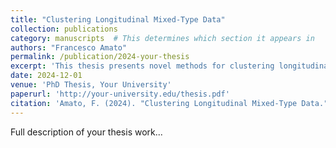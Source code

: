 ```yaml
---
title: "Clustering Longitudinal Mixed-Type Data"
collection: publications
category: manuscripts  # This determines which section it appears in
authors: "Francesco Amato"
permalink: /publication/2024-your-thesis
excerpt: 'This thesis presents novel methods for clustering longitudinal mixed-type data.'
date: 2024-12-01
venue: 'PhD Thesis, Your University'
paperurl: 'http://your-university.edu/thesis.pdf'
citation: 'Amato, F. (2024). "Clustering Longitudinal Mixed-Type Data." PhD Thesis, Your University.'
---
```


Full description of your thesis work...

